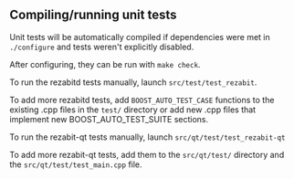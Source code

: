 Compiling/running unit tests
------------------------------------

Unit tests will be automatically compiled if dependencies were met in `./configure`
and tests weren't explicitly disabled.

After configuring, they can be run with `make check`.

To run the rezabitd tests manually, launch `src/test/test_rezabit`.

To add more rezabitd tests, add `BOOST_AUTO_TEST_CASE` functions to the existing
.cpp files in the `test/` directory or add new .cpp files that
implement new BOOST_AUTO_TEST_SUITE sections.

To run the rezabit-qt tests manually, launch `src/qt/test/test_rezabit-qt`

To add more rezabit-qt tests, add them to the `src/qt/test/` directory and
the `src/qt/test/test_main.cpp` file.
